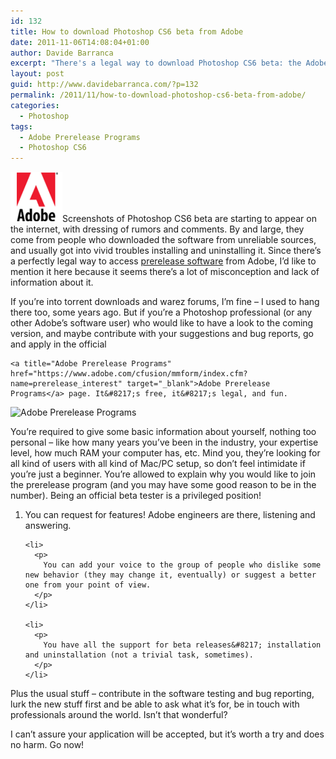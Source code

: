 ```yaml
---
id: 132
title: How to download Photoshop CS6 beta from Adobe
date: 2011-11-06T14:08:04+01:00
author: Davide Barranca
excerpt: "There's a legal way to download Photoshop CS6 beta: the Adobe Prerelease Programs!"
layout: post
guid: http://www.davidebarranca.com/?p=132
permalink: /2011/11/how-to-download-photoshop-cs6-beta-from-adobe/
categories:
  - Photoshop
tags:
  - Adobe Prerelease Programs
  - Photoshop CS6
---
```

<div class="pf-content">
  <p>
    <img class="size-full wp-image-133 alignleft" style="border-style: initial;border-color: initial;border-width: 0px" src="/wp-content/uploads/2011/11/adobe.gif" alt="Adobe logo" width="83" height="80" />Screenshots of Photoshop CS6 beta are starting to appear on the internet, with dressing of rumors and comments. By and large, they come from people who downloaded the software from unreliable sources, and usually got into vivid troubles installing and uninstalling it. Since there&#8217;s a perfectly legal way to access <a title="Adobe Prerelease program" href="https://www.adobe.com/cfusion/mmform/index.cfm?name=prerelease_interest" target="_blank">prerelease software</a> from Adobe, I&#8217;d like to mention it here because it seems there&#8217;s a lot of misconception and lack of information about it.
  </p>

  <p>
    <!--more-->If you&#8217;re into torrent downloads and warez forums, I&#8217;m fine &#8211; I used to hang there too, some years ago. But if you&#8217;re a Photoshop professional (or any other Adobe&#8217;s software user) who would like to have a look to the coming version, and maybe contribute with your suggestions and bug reports, go and apply in the official

    <a title="Adobe Prerelease Programs" href="https://www.adobe.com/cfusion/mmform/index.cfm?name=prerelease_interest" target="_blank">Adobe Prerelease Programs</a> page. It&#8217;s free, it&#8217;s legal, and fun.
  </p>

  <p>
    <img class="aligncenter size-full wp-image-146" src="/wp-content/uploads/2011/11/Prerelease.gif" alt="Adobe Prerelease Programs" width="570" height="136" srcset="/wp-content/uploads/2011/11/Prerelease.gif 570w, /wp-content/uploads/2011/11/Prerelease-150x35.gif 150w, /wp-content/uploads/2011/11/Prerelease-300x71.gif 300w" sizes="(max-width: 570px) 100vw, 570px" />
  </p>

  <p>
    You&#8217;re required to give some basic information about yourself, nothing too personal &#8211; like how many years you&#8217;ve been in the industry, your expertise level, how much RAM your computer has, etc. Mind you, they&#8217;re looking for all kind of users with all kind of Mac/PC setup, so don&#8217;t feel intimidate if you&#8217;re just a beginner. You&#8217;re allowed to explain why you would like to join the prerelease program (and you may have some good reason to be in the number). Being an official beta tester is a privileged position!
  </p>

  <ol>
    <li>
      <p>
        You can request for features! Adobe engineers are there, listening and answering.
      </p>
    </li>

    <li>
      <p>
        You can add your voice to the group of people who dislike some new behavior (they may change it, eventually) or suggest a better one from your point of view.
      </p>
    </li>

    <li>
      <p>
        You have all the support for beta releases&#8217; installation and uninstallation (not a trivial task, sometimes).
      </p>
    </li>
  </ol>

  <p>
    Plus the usual stuff &#8211; contribute in the software testing and bug reporting, lurk the new stuff first and be able to ask what it&#8217;s for, be in touch with professionals around the world. Isn&#8217;t that wonderful?
  </p>

  <p>
    I can&#8217;t assure your application will be accepted, but it&#8217;s worth a try and does no harm. Go now!
  </p>
</div>
